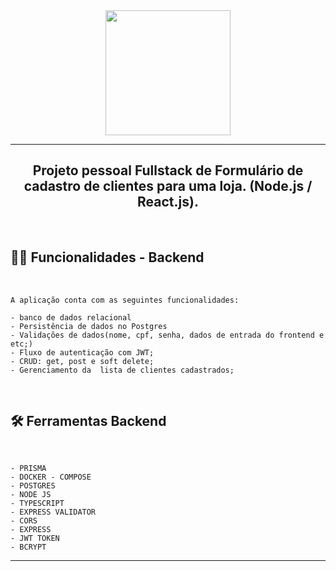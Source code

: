 
<div align = "center">
<img src="https://user-images.githubusercontent.com/31759644/222294833-8b1edbda-2183-4679-9c09-c1cdbe669faa.png"  width="200" height="200"  /> 
</div>

  ___
 <h2 align = "center"> Projeto pessoal Fullstack de  Formulário de cadastro de clientes para uma loja. (Node.js / React.js).
 </h2>

<br/>


## ✍🏻 Funcionalidades -  Backend

<br/>



    A aplicação conta com as seguintes funcionalidades:
   
    - banco de dados relacional 
    - Persistência de dados no Postgres
    - Validações de dados(nome, cpf, senha, dados de entrada do frontend e etc;)
    - Fluxo de autenticação com JWT;
    - CRUD: get, post e soft delete; 
    - Gerenciamento da  lista de clientes cadastrados;
    
    

  </br>


 ## 🛠 Ferramentas Backend 
</br>



    - PRISMA
    - DOCKER - COMPOSE
    - POSTGRES
    - NODE JS
    - TYPESCRIPT
    - EXPRESS VALIDATOR
    - CORS
    - EXPRESS
    - JWT TOKEN 
    - BCRYPT
    

___


